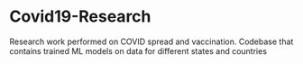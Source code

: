 # Covid19-Research
Research work performed on COVID spread and vaccination. Codebase that contains trained ML models on data for different states and countries
